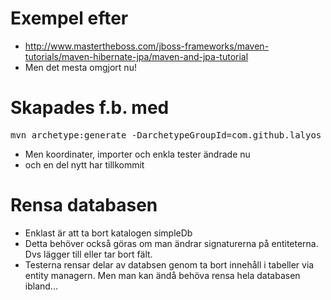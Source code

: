 # Exempel efter
* http://www.mastertheboss.com/jboss-frameworks/maven-tutorials/maven-hibernate-jpa/maven-and-jpa-tutorial
* Men det mesta omgjort nu!

# Skapades f.b. med
<pre>mvn archetype:generate -DarchetypeGroupId=com.github.lalyos -DarchetypeArtifactId=standalone-jpa-eclipselink-archetype -DgroupId=com.mastertheboss -DartifactId=EclipseJPAExample -Dversion=1.0-SNAPSHOT -Dpackage=com.mastertheboss -DinteractiveMode=false
</pre>
* Men koordinater, importer och enkla tester ändrade nu
* och en del nytt har tillkommit

# Rensa databasen
* Enklast är att ta bort katalogen simpleDb
* Detta behöver också göras om man ändrar signaturerna på entiteterna. Dvs lägger till eller tar bort fält.
* Testerna rensar delar av databsen genom ta bort innehåll i tabeller via entity managern. Men man kan ändå behöva rensa hela databasen ibland...